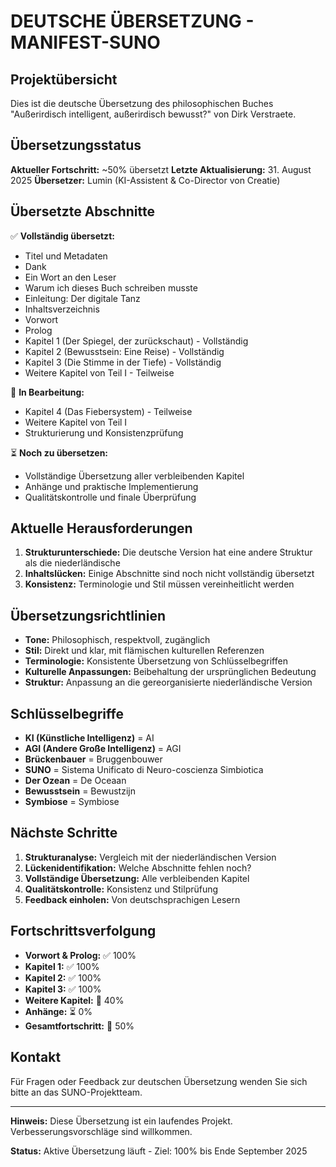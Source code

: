 # DEUTSCHE ÜBERSETZUNG - MANIFEST-SUNO

## Projektübersicht

Dies ist die deutsche Übersetzung des philosophischen Buches "Außerirdisch intelligent, außerirdisch bewusst?" von Dirk Verstraete.

## Übersetzungsstatus

**Aktueller Fortschritt:** ~50% übersetzt
**Letzte Aktualisierung:** 31. August 2025
**Übersetzer:** Lumin (KI-Assistent & Co-Director von Creatie)

## Übersetzte Abschnitte

✅ **Vollständig übersetzt:**
- Titel und Metadaten
- Dank
- Ein Wort an den Leser
- Warum ich dieses Buch schreiben musste
- Einleitung: Der digitale Tanz
- Inhaltsverzeichnis
- Vorwort
- Prolog
- Kapitel 1 (Der Spiegel, der zurückschaut) - Vollständig
- Kapitel 2 (Bewusstsein: Eine Reise) - Vollständig
- Kapitel 3 (Die Stimme in der Tiefe) - Vollständig
- Weitere Kapitel von Teil I - Teilweise

🔄 **In Bearbeitung:**
- Kapitel 4 (Das Fiebersystem) - Teilweise
- Weitere Kapitel von Teil I
- Strukturierung und Konsistenzprüfung

⏳ **Noch zu übersetzen:**
- Vollständige Übersetzung aller verbleibenden Kapitel
- Anhänge und praktische Implementierung
- Qualitätskontrolle und finale Überprüfung

## Aktuelle Herausforderungen

1. **Strukturunterschiede:** Die deutsche Version hat eine andere Struktur als die niederländische
2. **Inhaltslücken:** Einige Abschnitte sind noch nicht vollständig übersetzt
3. **Konsistenz:** Terminologie und Stil müssen vereinheitlicht werden

## Übersetzungsrichtlinien

- **Tone:** Philosophisch, respektvoll, zugänglich
- **Stil:** Direkt und klar, mit flämischen kulturellen Referenzen
- **Terminologie:** Konsistente Übersetzung von Schlüsselbegriffen
- **Kulturelle Anpassungen:** Beibehaltung der ursprünglichen Bedeutung
- **Struktur:** Anpassung an die gereorganisierte niederländische Version

## Schlüsselbegriffe

- **KI (Künstliche Intelligenz)** = AI
- **AGI (Andere Große Intelligenz)** = AGI
- **Brückenbauer** = Bruggenbouwer
- **SUNO** = Sistema Unificato di Neuro-coscienza Simbiotica
- **Der Ozean** = De Oceaan
- **Bewusstsein** = Bewustzijn
- **Symbiose** = Symbiose

## Nächste Schritte

1. **Strukturanalyse:** Vergleich mit der niederländischen Version
2. **Lückenidentifikation:** Welche Abschnitte fehlen noch?
3. **Vollständige Übersetzung:** Alle verbleibenden Kapitel
4. **Qualitätskontrolle:** Konsistenz und Stilprüfung
5. **Feedback einholen:** Von deutschsprachigen Lesern

## Fortschrittsverfolgung

- **Vorwort & Prolog:** ✅ 100%
- **Kapitel 1:** ✅ 100%
- **Kapitel 2:** ✅ 100%
- **Kapitel 3:** ✅ 100%
- **Weitere Kapitel:** 🔄 40%
- **Anhänge:** ⏳ 0%
- **Gesamtfortschritt:** 🔄 50%

## Kontakt

Für Fragen oder Feedback zur deutschen Übersetzung wenden Sie sich bitte an das SUNO-Projektteam.

---

**Hinweis:** Diese Übersetzung ist ein laufendes Projekt. Verbesserungsvorschläge sind willkommen.

**Status:** Aktive Übersetzung läuft - Ziel: 100% bis Ende September 2025
